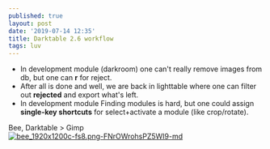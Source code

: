 ```yaml
---
published: true
layout: post
date: '2019-07-14 12:35'
title: Darktable 2.6 workflow
tags: luv 
---
```

- In development module (darkroom) one can't really remove images from db, but one can __r__ for reject. 
- After all is done and well, we are back in lighttable where one can filter out __rejected__ and export what's left.
- In development module Finding modules is hard, but one could assign __single-key shortcuts__ for select+activate a module (like crop/rotate).

Bee, Darktable > Gimp  
[![bee_1920x1200c-fs8.png-FNrOWrohsPZ5WI9-md](https://i.imgur.com/zQHMn4El.png)](https://i.imgur.com/zQHMn4E.png)
